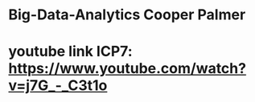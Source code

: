 # Big-Data-Analytics Cooper Palmer
# youtube link ICP7: https://www.youtube.com/watch?v=j7G_-_C3t1o

